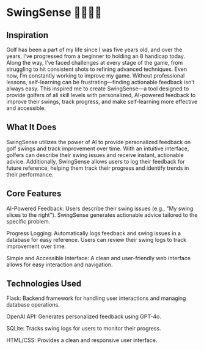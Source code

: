 
# SwingSense 🏌️‍♂️🏌️‍♀️

## Inspiration
Golf has been a part of my life since I was five years old, and over the years, I’ve progressed from a beginner to holding an 8 handicap today. Along the way, I’ve faced challenges at every stage of the game, from struggling to hit consistent shots to refining advanced techniques. Even now, I’m constantly working to improve my game. Without professional lessons, self-learning can be frustrating—finding actionable feedback isn’t always easy. This inspired me to create SwingSense—a tool designed to provide golfers of all skill levels with personalized, AI-powered feedback to improve their swings, track progress, and make self-learning more effective and accessible.

## What It Does
SwingSense utilizes the power of AI to provide personalized feedback on golf swings and track improvement over time. With an intuitive interface, golfers can describe their swing issues and receive instant, actionable advice. Additionally, SwingSense allows users to log their feedback for future reference, helping them track their progress and identify trends in their performance.

## Core Features
AI-Powered Feedback:
Users describe their swing issues (e.g., "My swing slices to the right").
SwingSense generates actionable advice tailored to the specific problem.

Progress Logging:
Automatically logs feedback and swing issues in a database for easy reference.
Users can review their swing logs to track improvement over time.

Simple and Accessible Interface:
A clean and user-friendly web interface allows for easy interaction and navigation.

## Technologies Used
Flask: Backend framework for handling user interactions and managing database operations.

OpenAI API: Generates personalized feedback using GPT-4o.

SQLite: Tracks swing logs for users to monitor their progress.

HTML/CSS: Provides a clean and responsive user interface.
